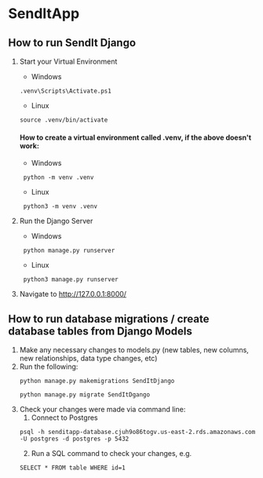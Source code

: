 # SendItApp

## How to run SendIt Django
1. Start your Virtual Environment
     
    - Windows
   ```
   .venv\Scripts\Activate.ps1
   ```
    - Linux
   ```
   source .venv/bin/activate
   ```
   #### How to create a virtual environment called .venv, if the above doesn't work:
   - Windows
   ```
    python -m venv .venv
   ```
    - Linux
   ```
    python3 -m venv .venv
   ```
2. Run the Django Server
    - Windows
   ```
    python manage.py runserver
   ```
    - Linux
   ```
    python3 manage.py runserver
3. Navigate to http://127.0.0.1:8000/

## How to run database migrations / create database tables from Django Models
1. Make any necessary changes to models.py (new tables, new columns, new relationships, data type changes, etc)
2. Run the following:
   ```
   python manage.py makemigrations SendItDjango
   ```
   ```
   python manage.py migrate SendItDgango
   ```
3. Check your changes were made via command line:
   1. Connect to Postgres
   ```
   psql -h senditapp-database.cjuh9o86togv.us-east-2.rds.amazonaws.com -U postgres -d postgres -p 5432
   ```
   2. Run a SQL command to check your changes, e.g.
   ```
   SELECT * FROM table WHERE id=1
   ```

